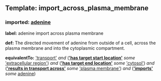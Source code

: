 ## Template: import_across_plasma_membrane
### imported: [adenine](http://purl.obolibrary.org/obo/CHEBI:16708)

__label:__ adenine import across plasma membrane

__def:__ The directed movement of adenine from outside of a cell, across the plasma membrane and into the cytoplasmic compartment.

__equivalentTo:__ ['transport'](http://purl.obolibrary.org/obo/GO_0006810) _and_ (__['has target start location'](http://purl.obolibrary.org/obo/RO_0002338)__ _some_ ['extracellular region'](http://purl.obolibrary.org/obo/GO_0005576)) _and_ (__['has target end location'](http://purl.obolibrary.org/obo/RO_0002339)__ _some_ ['cytosol'](http://purl.obolibrary.org/obo/GO_0005829)) _and_ (__['results in transport across'](http://purl.obolibrary.org/obo/RO_0002342)__ _some_ ['plasma membrane'](http://purl.obolibrary.org/obo/GO_0005886)) _and_ (__['imports'](http://purl.obolibrary.org/obo/RO_0002340)__ _some_ [adenine](http://purl.obolibrary.org/obo/CHEBI:16708))
